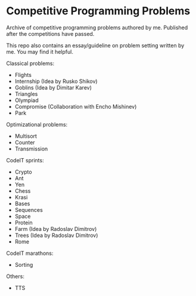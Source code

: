 # Competitive Programming Problems
Archive of competitive programming problems authored by me. Published after the competitions have passed.

This repo also contains an essay/guideline on problem setting written by me. You may find it helpful.

Classical problems:
* Flights
* Internship (Idea by Rusko Shikov)
* Goblins (Idea by Dimitar Karev)
* Triangles
* Olympiad
* Compromise (Collaboration with Encho Mishinev)
* Park

Optimizational problems:
* Multisort
* Counter
* Transmission

CodeIT sprints:
* Crypto
* Ant
* Yen
* Chess
* Krasi
* Bases
* Sequences
* Space
* Protein
* Farm (Idea by Radoslav Dimitrov)
* Trees (Idea by Radoslav Dimitrov)
* Rome

CodeIT marathons:
* Sorting

Others:
* TTS
